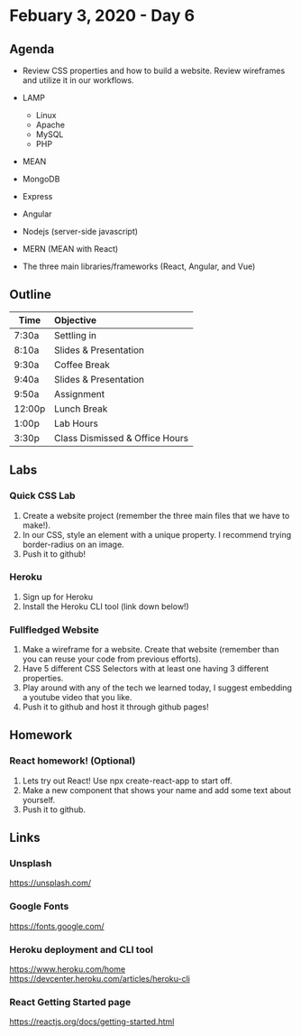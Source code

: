 # Febuary 3, 2020 - Day 6

## Agenda

- Review CSS properties and how to build a website. Review wireframes and utilize it in our workflows. 

- LAMP
    - Linux
    - Apache
    - MySQL
    - PHP

- MEAN
 - MongoDB
 - Express 
 - Angular
 - Nodejs (server-side javascript)

- MERN (MEAN with React)

- The three main libraries/frameworks (React, Angular, and Vue)

## Outline

| Time   | Objective                        |
| -------|:---------------------------------|
| 7:30a  | Settling in                      |
| 8:10a  | Slides & Presentation            |
| 9:30a  | Coffee Break                     |
| 9:40a  | Slides & Presentation            |
| 9:50a  | Assignment                       |
| 12:00p | Lunch Break                      |
| 1:00p  | Lab Hours                        |
| 3:30p  | Class Dismissed & Office Hours   |


## Labs 

### Quick CSS Lab

1. Create a website project (remember the three main files that we have to make!).
2. In our CSS, style an element with a unique property. I recommend trying border-radius on an image.
3. Push it to github! 


### Heroku

1. Sign up for Heroku
2. Install the Heroku CLI tool (link down below!)


### Fullfledged Website


1. Make a wireframe for a website. Create that website (remember than you can reuse your code from previous efforts).
2. Have 5 different CSS Selectors with at least one having 3 different properties. 
3. Play around with any of the tech we learned today, I suggest embedding a youtube video that you like. 
4. Push it to github and host it through github pages! 

## Homework

### React homework! (Optional)

1. Lets try out React! Use npx create-react-app to start off. 
2. Make a new component that shows your name and add some text about yourself.
3. Push it to github. 

## Links

### Unsplash

https://unsplash.com/

### Google Fonts

https://fonts.google.com/


### Heroku deployment and CLI tool 

https://www.heroku.com/home
https://devcenter.heroku.com/articles/heroku-cli


### React Getting Started page

https://reactjs.org/docs/getting-started.html



